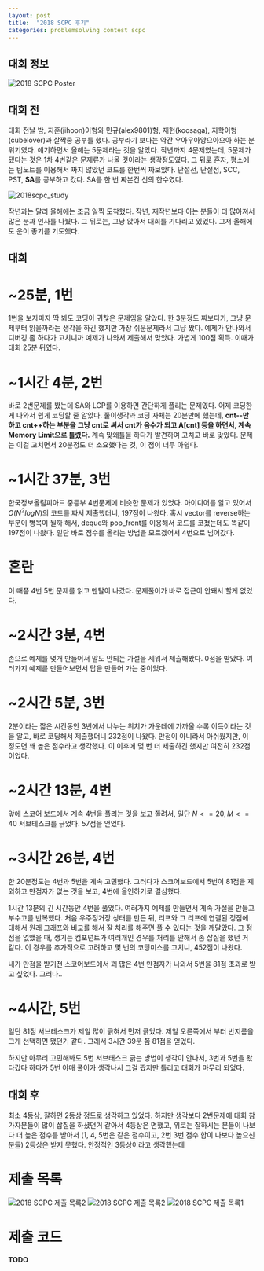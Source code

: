 ```yaml
---
layout: post
title:  "2018 SCPC 후기"
categories: problemsolving contest scpc
---
```


## 대회 정보
![2018 SCPC Poster](/assets/img/2018scpc_poster.jpg)

## 대회 전
대회 전날 밤, 지훈(jihoon)이형와 민규(alex9801)형, 재현(koosaga), 지학이형(cubelover)과 살짝쿵 공부를 했다. 공부라기 보다는 약간 우아우아앙으아으아 하는 분위기였다. 얘기하면서 올해는 5문제라는 것을 알았다. 작년까지 4문제였는데, 5문제가 됐다는 것은 1차 4번같은 문제류가 나올 것이라는 생각정도였다. 그 뒤로 혼자, 평소에는 팀노트를 이용해서 짜지 않았던 코드를 한번씩 짜보았다. 단절선, 단절점, SCC, PST, **SA**를 공부하고 갔다. SA를 한 번 짜본건 신의 한수였다.

![2018scpc_study](/assets/img/2018scpc_study.png)

작년과는 달리 올해에는 조금 일찍 도착했다. 작년, 재작년보다 아는 분들이 더 많아져서 많은 분과 인사를 나눴다. 그 뒤로는, 그냥 앉아서 대회를 기다리고 있었다. 그저 올해에도 운이 좋기를 기도했다.

## 대회
# ~25분, 1번
1번을 보자마자 딱 봐도 코딩이 귀찮은 문제임을 알았다. 한 3분정도 짜보다가, 그냥 문제부터 읽을까라는 생각을 하긴 했지만 가장 쉬운문제라서 그냥 짰다. 예제가 안나와서 디버깅 좀 하다가 고치니까 예제가 나와서 제출해서 맞았다. 가볍게 100점 획득. 이때가 대회 25분 뒤였다.

# ~1시간 4분, 2번
바로 2번문제를 봤는데 SA와 LCP를 이용하면 간단하게 풀리는 문제였다. 어제 코딩한게 나와서 쉽게 코딩할 줄 알았다. 풀이생각과 코딩 자체는 20분만에 했는데, **cnt--만 하고 cnt++하는 부분을 그냥 cnt로 써서 cnt가 음수가 되고 A[cnt] 등을 하면서, 계속 Memory Limit으로 틀렸다.** 계속 맞왜틀을 하다가 발견하여 고치고 바로 맞았다. 문제는 이걸 고치면서 20분정도 더 소요했다는 것, 이 점이 너무 아쉽다.

# ~1시간 37분, 3번
한국정보올림피아드 중등부 4번문제에 비슷한 문제가 있었다. 아이디어를 알고 있어서 $O(N^2 log N)$의 코드를 짜서 제출했더니, 197점이 나왔다. 혹시 vector를 reverse하는 부분이 병목이 될까 해서, deque와 pop_front를 이용해서 코드를 코쳤는데도 똑같이 197점이 나왔다. 일단 바로 점수를 올리는 방법을 모르겠어서 4번으로 넘어갔다.

# 혼란
이 때쯤 4번 5번 문제를 읽고 멘탈이 나갔다. 문제풀이가 바로 접근이 안돼서 할게 없었다.

# ~2시간 3분, 4번
손으로 예제를 몇개 만들어서 말도 안되는 가설을 세워서 제출해봤다. 0점을 받았다. 여러가지 예제를 만들어보면서 답을 만들어 가는 중이었다.

# ~2시간 5분, 3번
2분이라는 짧은 시간동안 3번에서 나누는 위치가 가운데에 가까울 수록 이득이라는 것을 알고, 바로 코딩해서 제출했더니 232점이 나왔다. 만점이 아니라서 아쉬웠지만, 이 정도면 꽤 높은 점수라고 생각했다. 이 이후에 몇 번 더 제출하긴 했지만 여전히 232점이었다.

# ~2시간 13분, 4번
앞에 스코어 보드에서 계속 4번을 풀리는 것을 보고 쫄려서, 일단 $N<=20, M<=40$ 서브테스크를 긁었다. 57점을 얻었다.

# ~3시간 26분, 4번
한 20분정도는 4번과 5번을 계속 고민했다. 그러다가 스코어보드에서 5번이 81점을 제외하고 만점자가 없는 것을 보고, 4번에 올인하기로 결심했다.

1시간 13분의 긴 시간동안 4번을 풀었다. 여러가지 예제를 만들면서 계속 가설을 만들고 부수고를 반복했다. 처음 우주정거장 상태를 만든 뒤, 리프와 그 리프에 연결된 정점에 대해서 원래 그래프와 비교를 해서 잘 처리를 해주면 풀 수 있다는 것을 깨달았다. 그 정점을 없앴을 때, 생기는 컴포넌트가 여러개인 경우를 처리를 안해서 좀 삽질을 했던 거 같다. 이 경우를 추가적으로 고려하고 몇 번의 코딩미스를 고치니, 452점이 나왔다.

내가 만점을 받기전 스코어보드에서 꽤 많은 4번 만점자가 나와서 5번을 81점 초과로 받고 싶었다. 그러나..

# ~4시간, 5번
일단 81점 서브테스크가 제일 많이 긁혀서 먼저 긁었다. 제일 오른쪽에서 부터 반지름을 크게 선택하면 됐던거 같다. 그래서 3시간 39분 쯤 81점을 얻었다.

하지만 아무리 고민해봐도 5번 서브태스크 긁는 방법이 생각이 안나서, 3번과 5번을 왔다갔다 하다가 5번 야매 풀이가 생각나서 그걸 짰지만 틀리고 대회가 마무리 되었다.

## 대회 후
최소 4등상, 잘하면 2등상 정도로 생각하고 있었다. 하지만 생각보다 2번문제에 대회 참가자분들이 많이 삽질을 하셨던거 같아서 4등상은 면했고, 위로는 잘하시는 분들이 나보다 더 높은 점수를 받아서 (1, 4, 5번은 같은 점수이고, 2번 3번 점수 합이 나보다 높으신 분들) 2등상은 받지 못했다. 안정적인 3등상이라고 생각했는데 


# 제출 목록
![2018 SCPC 제출 목록2](/assets/img/2018scpc_submit_3.png)
![2018 SCPC 제출 목록2](/assets/img/2018scpc_submit_2.png)
![2018 SCPC 제출 목록1](/assets/img/2018scpc_submit_1.png)

# 제출 코드
**TODO**

